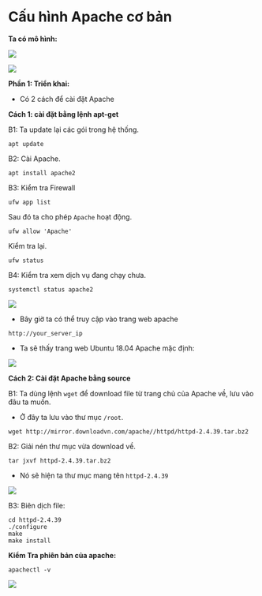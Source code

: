 # Cấu hình Apache cơ bản

**Ta có mô hình:**

![](https://i.imgur.com/oCLCxTz.png)

![](https://i.imgur.com/lhbfAmz.png)

**Phần 1: Triển khai:**

- Có 2 cách để cài đặt Apache

**Cách 1: cài đặt bằng lệnh apt-get**

B1: Ta update lại các gói trong hệ thống.
```
apt update
```

B2: Cài Apache.
```
apt install apache2
```

B3: Kiểm tra Firewall
```
ufw app list
```
Sau đó ta cho phép ``Apache`` hoạt động.
```
ufw allow 'Apache'
```
Kiểm tra lại.
```
ufw status
```

B4: Kiểm tra xem dịch vụ đang chạy chưa.
```
systemctl status apache2
```

![](https://i.imgur.com/9ejpsLy.png)

- Bây giờ ta có thể truy cập vào trang web apache

```
http://your_server_ip
```

- Ta sẽ thấy trang web Ubuntu 18.04 Apache mặc định:

![](https://i.imgur.com/SxP9ncM.png)

**Cách 2: Cài đặt Apache bằng source**

B1: Ta dùng lệnh ``wget`` để download file từ trang chủ của Apache về, lưu vào đâu ta muốn.

- Ở đây ta lưu vào thư mục ``/root``.
```
wget http://mirror.downloadvn.com/apache//httpd/httpd-2.4.39.tar.bz2
```

B2: Giải nén thư mục vừa download về.
```
tar jxvf httpd-2.4.39.tar.bz2
```

- Nó sẽ hiện ta thư mục mang tên ``httpd-2.4.39``

![](https://i.imgur.com/EFMiNSH.png)

B3: Biên dịch file:
```
cd httpd-2.4.39
./configure
make
make install
```

**Kiểm Tra phiên bản của apache:**
```
apachectl -v
```
![](https://i.imgur.com/pqyZ6n4.png)